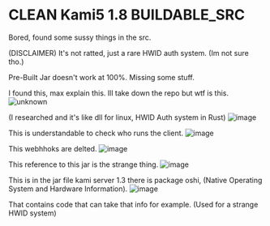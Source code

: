# CLEAN Kami5 1.8 BUILDABLE_SRC
Bored, found some sussy things in the src.

(DISCLAIMER) It's not ratted, just a rare HWID auth system. (Im not sure tho.)

Pre-Built Jar doesn't work at 100%. Missing some stuff.

I found this, max explain this. Ill take down the repo but wtf is this.
![unknown](https://user-images.githubusercontent.com/58635278/140938060-eee02959-a9eb-41f2-a196-8dabc023eb1b.png) 

(I researched and it's like dll for linux, HWID Auth system in Rust)
![image](https://user-images.githubusercontent.com/58635278/140938160-42bee3c6-26e3-475e-b21d-3eb8e2f0318a.png)

This is understandable to check who runs the client.
![image](https://user-images.githubusercontent.com/58635278/140938271-397962f2-61be-477e-afcb-02f4a8cbac25.png)

This webhhoks are delted.
![image](https://user-images.githubusercontent.com/58635278/140938379-91c45d80-a6ab-464a-bb2f-93934e7ba815.png)

This reference to this jar is the strange thing.
![image](https://user-images.githubusercontent.com/58635278/140938461-b583fec0-b62b-44d9-a965-ce317b304cef.png)

This is in the jar file kami server 1.3 there is package oshi, (Native Operating System and Hardware Information).
![image](https://user-images.githubusercontent.com/58635278/140938682-829df97f-fb2b-446c-9ff7-fe90a0db98bc.png)

That contains code that can take that info for example. (Used for a strange HWID system)
